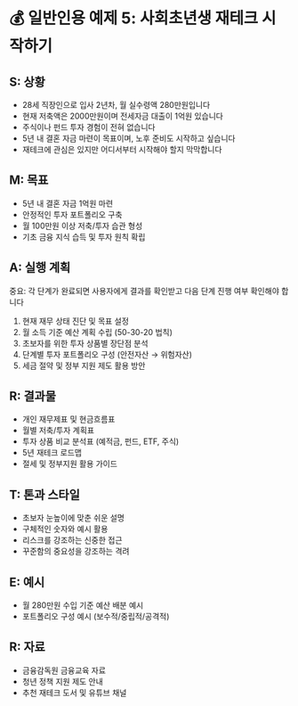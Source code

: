 # 💰 일반인용 예제 5: 사회초년생 재테크 시작하기

## S: 상황
- 28세 직장인으로 입사 2년차, 월 실수령액 280만원입니다
- 현재 저축액은 2000만원이며 전세자금 대출이 1억원 있습니다
- 주식이나 펀드 투자 경험이 전혀 없습니다
- 5년 내 결혼 자금 마련이 목표이며, 노후 준비도 시작하고 싶습니다
- 재테크에 관심은 있지만 어디서부터 시작해야 할지 막막합니다

## M: 목표
- 5년 내 결혼 자금 1억원 마련
- 안정적인 투자 포트폴리오 구축
- 월 100만원 이상 저축/투자 습관 형성
- 기초 금융 지식 습득 및 투자 원칙 확립

## A: 실행 계획
중요: 각 단계가 완료되면 사용자에게 결과를 확인받고 다음 단계 진행 여부 확인해야 합니다

1. 현재 재무 상태 진단 및 목표 설정
2. 월 소득 기준 예산 계획 수립 (50-30-20 법칙)
3. 초보자를 위한 투자 상품별 장단점 분석
4. 단계별 투자 포트폴리오 구성 (안전자산 → 위험자산)
5. 세금 절약 및 정부 지원 제도 활용 방안

## R: 결과물
- 개인 재무제표 및 현금흐름표
- 월별 저축/투자 계획표
- 투자 상품 비교 분석표 (예적금, 펀드, ETF, 주식)
- 5년 재테크 로드맵
- 절세 및 정부지원 활용 가이드

## T: 톤과 스타일
- 초보자 눈높이에 맞춘 쉬운 설명
- 구체적인 숫자와 예시 활용
- 리스크를 강조하는 신중한 접근
- 꾸준함의 중요성을 강조하는 격려

## E: 예시
- 월 280만원 수입 기준 예산 배분 예시
- 포트폴리오 구성 예시 (보수적/중립적/공격적)

## R: 자료
- 금융감독원 금융교육 자료
- 청년 정책 지원 제도 안내
- 추천 재테크 도서 및 유튜브 채널